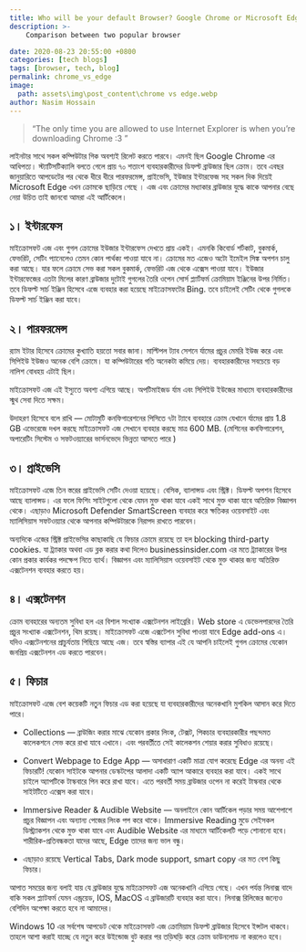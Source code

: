 ```yaml
---
title: Who will be your default Browser? Google Chrome or Microsoft Edge?
description: >- 
    Comparison between two popular browser

date: 2020-08-23 20:55:00 +0800
categories: [tech blogs]
tags: [browser, tech, blog]
permalink: chrome_vs_edge
image:
  path: assets\img\post_content\chrome vs edge.webp
author: Nasim Hossain
---
```



> “The only time you are allowed to use Internet Explorer is when you’re downloading Chrome :3 ”


লাইনটার সাথে সকল কম্পিউটার গিক অবশ্যই রিলেট করতে পারবে। এমনই ছিল Google Chrome এর আধিপত্য।
স্ট্যাটিসটিক্যালি বলতে গেলে প্রায় ৭০ শতাংশ ব্যবহারকারীদের ডিফল্ট ব্রাউজার ছিল ক্রোম। তবে এবছর জানুয়ারিতে আপডেটের পর থেকে ধীরে ধীরে পারফরমেন্স, প্রাইভেসি, ইউজার ইন্টারফেজ সহ সকল দিক দিয়েই Microsoft Edge এখন ক্রোমকে ছাড়িয়ে গেছে । এজ এবং ক্রোমের মধ্যাকার ব্রাউজার যুদ্ধে কাকে আপনার বেছে নেয়া উচিত তাই জানবো আমরা এই আর্টিকেলে।

## ১। ইন্টারফেস
মাইক্রোসফট এজ এবং গুগল ক্রোমের ইউজার ইন্টারফেস দেখতে প্রায় একই। এমনকি কিবোর্ড শর্টকাট, বুকমার্ক, ফেভরিট, সেটিং প্যানেলেও তেমন কোন পার্থক্য পাওয়া যাবে না। ক্রোমের মত এজেও অটো ইমেইল সিঙ্ক অপশন চালু করা আছে। যার ফলে ক্রোমে সেভ করা সকল বুকমার্ক, ফেভরিট এজ থেকে এক্সেস পাওয়া যাবে। ইউজার ইন্টারফেজের এতটা মিলের কারণ ব্রাউজার দুটোই গুগলের তৈরি ওপেন সোর্স প্ল্যার্টফর্ম ক্রোমিয়াম ইঞ্জিনের উপর নির্মিত।
তবে ডিফল্ট সার্চ ইঞ্জিন হিসেবে এজে ব্যবহার করা হয়েছে মাইক্রোসফটের Bing. তবে চাইলেই সেটিং থেকে গুগলকে ডিফল্ট সার্চ ইঞ্জিন করা যাবে।

## ২। পারফরমেন্স
র‍্যাম ইটার হিসেবে ক্রোমের কুখ্যাতি হয়তো সবার জানা। মাল্টিপল ট্যাব সেশনে র্যামের প্রচুর মেমরি ইউজ করে এবং সিপিইউ ইউজও অনেক বেশি ক্রোমে। যা কম্পিউটারের গতি অনেকটা কমিয়ে দেয়। ব্যবহারকারীদের সবচেয়ে বড় নালিশ বোধহয় এটাই ছিল।

মাইক্রোসফট এজ এই ইস্যুতে অবশ্য এগিয়ে আছে। অপটিমাইজড র্যাম এবং সিপিইউ ইউজের মাধ্যমে ব্যবহারকারীদের স্মুথ সেবা দিতে সক্ষম।

উদাহরণ হিসেবে বলে রাখি — মোটামুটি কনফিগারেশনের পিসিতে ৭টা ট্যাবে ব্যবহারে ক্রোম যেখানে র্যামের প্রায় 1.8 GB এভেরেজে দখল করছে মাইক্রোসফট এজ সেখানে ব্যবহার করছে মাত্র 600 MB. (মেশিনের কনফিগারেশন, অপারেটিং সিস্টেম ও সফটওয়্যারের ভার্সনভেদে ভিন্নতা আসতে পারে )

## ৩। প্রাইভেসি
মাইক্রোসফট এজে তিন স্তরের প্রাইভেসি সেটিং দেওয়া হয়েছে। বেসিক, ব্যালান্সড এবং স্ট্রিক্ট।
ডিফল্ট অপশন হিসেবে আছে ব্যালান্সড। এর ফলে ফিশিং সাইটগুলো থেকে যেমন মুক্ত থাকা যাবে একই সাথে মুক্ত থাকা যাবে অতিরিক্ত বিজ্ঞাপন থেকে।
এছাড়াও Microsoft Defender SmartScreen ব্যবহার করে ক্ষতিকর ওয়েবসাইট এবং ম্যালিসিয়াস সফটওয়্যার থেকে আপনার কম্পিউটারকে নিরাপদ রাখতে পারবেন।

অন্যদিকে এজের স্ট্রিক্ট প্রাইভেসির কাছাকাছি যে ফিচার ক্রোমে রয়েছে তা হল blocking third-party cookies. যা ট্র্যাকার অথবা এড ব্লক করার কথা দিলেও businessinsider.com এর মতে ট্র্যাকারের উপর কোন প্রকার কার্যকর পদক্ষেপ নিতে ব্যার্থ। বিজ্ঞাপন এবং ম্যালিসিয়াস ওয়েবসাইট থেকে মুক্ত থাকার জন্য অতিরিক্ত এক্সটেনশন ব্যবহার করতে হয়।

## ৪। এক্সটেনশন
ক্রোম ব্যবহারের অন্যতম সুবিধা হল এর বিশাল সংখ্যাক এক্সটেনশন লাইব্রেরি। Web store এ ডেভেলপারদের তৈরি প্রচুর সংখ্যাক এক্সটেনশন, থিম রয়েছ। মাইক্রোসফট এজে এক্সটেশন সুবিধা পাওয়া যাবে Edge add-ons এ। যদিও এক্সটেনশনের প্রাচুর্যতায় পিছিয়ে আছে এজ। তবে স্বস্তির ব্যাপার এই যে আপনি চাইলেই গুগল ক্রোমের যেকোন জনপ্রিয় এক্সটেনশন এড করতে পারবেন।

## ৫। ফিচার
মাইক্রোসফট এজে বেশ কয়েকটি নতুন ফিচার এড করা হয়েছে যা ব্যবহারকারীদের অনেকখানি মুশকিল আসান করে দিতে পারে।

- Collections — ব্রাউজিং করার মাঝে যেকোন প্রকার লিংক, টেক্সট, পিকচার ব্যবহারকারীর পছন্দমত কালেকশনে সেভ করে রাখা যাবে এখানে। এবং পরবর্তীতে সেই কালেকশন শেয়ার করার সুবিধাও রয়েছে।

- Convert Webpage to Edge App — অসাধারাণ একটি মাত্রা যোগ করেছে Edge এর অনন্য এই ফিচারটি!
যেকোন সাইটকে আপনার ডেস্কটপের আলাদা একটি অ্যাপ আকারে ব্যবহার করা যাবে। একই সাথে চাইলে অ্যাপটিকে টাস্কবারে পিন করে রাখা যাবে। এতে পরবর্তী সময় ব্রাউজার ওপেন না করেই টাস্কবার থেকে সাইটটিতে এক্সেস করা যাবে।

- Immersive Reader & Audible Website — অনলাইনে কোন আর্টিকেল পড়ার সময় আশেপাশে প্রচুর বিজ্ঞাপন এবং অন্যান্য পেজের লিংক পপ করে থাকে। Immersive Reading মুডে সেইসকল ডিস্ট্র্যাকশন থেকে মুক্ত থাকা যাবে এবং Audible Website এর মাধ্যমে আর্টিকেলটি পড়ে শোনানো হবে।
শারীরিক-প্রতিবন্ধকতা যাদের আছে, Edge তাদের জন্য ভাল বন্ধু।

- এছাড়াও রয়েছে Vertical Tabs, Dark mode support, smart copy এর মত বেশ কিছু ফিচার।

আপাত সময়ের জন্য বলাই যায় যে ব্রাউজার যুদ্ধে মাইক্রোসফট এজ অনেকখানি এগিয়ে গেছে। এখন পর্যন্ত লিনাক্স বাদে বাকি সকল প্ল্যাটফর্ম যেমন এন্ড্রয়েড, IOS, MacOS এ ব্রাউজারটি ব্যবহার করা যাবে। লিনাক্স রিলিজের জন্যেও বেশিদিন অপেক্ষা করতে হবে না আমাদের।

Windows 10 এর সর্বশেষ আপডেট থেকে মাইক্রোসফট এজ ক্রোমিয়াম ডিফল্ট ব্রাউজার হিসেবে ইন্সটল থাকবে। তাহলে আশা করাই যাচ্ছে যে নতুন করে উইন্ডোজ বুট করার পর তড়িঘড়ি করে ক্রোম ডাউনলোড না করলেও হবে।

